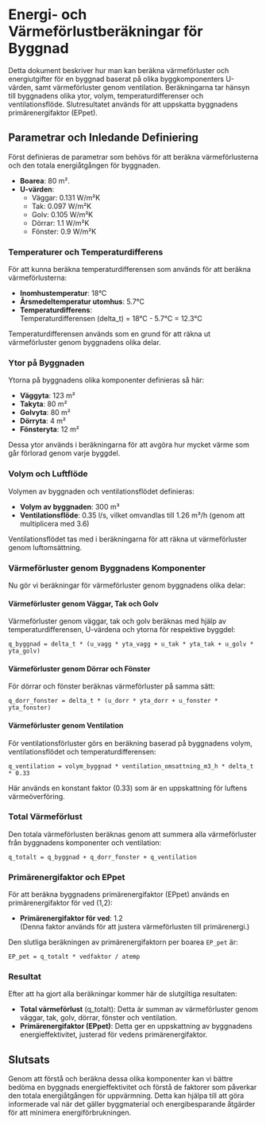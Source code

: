 # Energi- och Värmeförlustberäkningar för Byggnad

Detta dokument beskriver hur man kan beräkna värmeförluster och energiutgifter för en byggnad baserat på olika byggkomponenters U-värden, samt värmeförluster genom ventilation. Beräkningarna tar hänsyn till byggnadens olika ytor, volym, temperaturdifferenser och ventilationsflöde. Slutresultatet används för att uppskatta byggnadens primärenergifaktor (EPpet).

## Parametrar och Inledande Definiering

Först definieras de parametrar som behövs för att beräkna värmeförlusterna och den totala energiåtgången för byggnaden.

- **Boarea**: 80 m².
- **U-värden**:
  - Väggar: 0.131 W/m²K
  - Tak: 0.097 W/m²K
  - Golv: 0.105 W/m²K
  - Dörrar: 1.1 W/m²K
  - Fönster: 0.9 W/m²K

### Temperaturer och Temperaturdifferens

För att kunna beräkna temperaturdifferensen som används för att beräkna värmeförlusterna:

- **Inomhustemperatur**: 18°C
- **Årsmedeltemperatur utomhus**: 5.7°C
- **Temperaturdifferens**:  
  Temperaturdifferensen (delta_t) = 18°C - 5.7°C = 12.3°C

Temperaturdifferensen används som en grund för att räkna ut värmeförluster genom byggnadens olika delar.

### Ytor på Byggnaden

Ytorna på byggnadens olika komponenter definieras så här:

- **Väggyta**: 123 m²
- **Takyta**: 80 m²
- **Golvyta**: 80 m²
- **Dörryta**: 4 m²
- **Fönsteryta**: 12 m²

Dessa ytor används i beräkningarna för att avgöra hur mycket värme som går förlorad genom varje byggdel.

### Volym och Luftflöde

Volymen av byggnaden och ventilationsflödet definieras:

- **Volym av byggnaden**: 300 m³
- **Ventilationsflöde**: 0.35 l/s, vilket omvandlas till 1.26 m³/h (genom att multiplicera med 3.6)

Ventilationsflödet tas med i beräkningarna för att räkna ut värmeförluster genom luftomsättning.

### Värmeförluster genom Byggnadens Komponenter

Nu gör vi beräkningar för värmeförluster genom byggnadens olika delar:

#### Värmeförluster genom Väggar, Tak och Golv

Värmeförluster genom väggar, tak och golv beräknas med hjälp av temperaturdifferensen, U-värdena och ytorna för respektive byggdel:

`q_byggnad = delta_t * (u_vagg * yta_vagg + u_tak * yta_tak + u_golv * yta_golv)`

#### Värmeförluster genom Dörrar och Fönster

För dörrar och fönster beräknas värmeförluster på samma sätt:

`q_dorr_fonster = delta_t * (u_dorr * yta_dorr + u_fonster * yta_fonster)`

#### Värmeförluster genom Ventilation

För ventilationsförluster görs en beräkning baserad på byggnadens volym, ventilationsflödet och temperaturdifferensen:

`q_ventilation = volym_byggnad * ventilation_omsattning_m3_h * delta_t * 0.33`

Här används en konstant faktor (0.33) som är en uppskattning för luftens värmeöverföring.

### Total Värmeförlust

Den totala värmeförlusten beräknas genom att summera alla värmeförluster från byggnadens komponenter och ventilation:

`q_totalt = q_byggnad + q_dorr_fonster + q_ventilation`

### Primärenergifaktor och EPpet

För att beräkna byggnadens primärenergifaktor (EPpet) används en primärenergifaktor för ved (1,2):

- **Primärenergifaktor för ved**: 1.2  
  (Denna faktor används för att justera värmeförlusten till primärenergi.)

Den slutliga beräkningen av primärenergifaktorn per boarea `EP_pet` är:

`EP_pet = q_totalt * vedfaktor / atemp`

### Resultat

Efter att ha gjort alla beräkningar kommer här de slutgiltiga resultaten:

- **Total värmeförlust** (q_totalt): Detta är summan av värmeförluster genom väggar, tak, golv, dörrar, fönster och ventilation.
- **Primärenergifaktor (EPpet)**: Detta ger en uppskattning av byggnadens energieffektivitet, justerad för vedens primärenergifaktor.

## Slutsats

Genom att förstå och beräkna dessa olika komponenter kan vi bättre bedöma en byggnads energieffektivitet och förstå de faktorer som påverkar den totala energiåtgången för uppvärmning. Detta kan hjälpa till att göra informerade val när det gäller byggmaterial och energibesparande åtgärder för att minimera energiförbrukningen.
